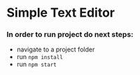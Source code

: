 # Simple Text Editor

### In order to run project do next steps:
+ navigate to a project  folder
+ run `npm install`
+ run `npm start`
